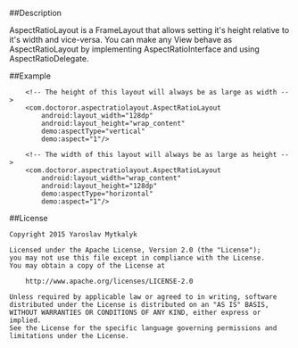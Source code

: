 ##Description

AspectRatioLayout is a FrameLayout that allows setting it's height relative to it's width and vice-versa.
You can make any View behave as AspectRatioLayout by implementing AspectRatioInterface and using AspectRatioDelegate.

##Example

```
    <!-- The height of this layout will always be as large as width -->
    <com.doctoror.aspectratiolayout.AspectRatioLayout
        android:layout_width="128dp"
        android:layout_height="wrap_content"
        demo:aspectType="vertical"
        demo:aspect="1"/>
        
    <!-- The width of this layout will always be as large as height -->
    <com.doctoror.aspectratiolayout.AspectRatioLayout
        android:layout_width="wrap_content"
        android:layout_height="128dp"
        demo:aspectType="horizontal"
        demo:aspect="1"/>
```

##License

```
Copyright 2015 Yaroslav Mytkalyk

Licensed under the Apache License, Version 2.0 (the "License");
you may not use this file except in compliance with the License.
You may obtain a copy of the License at

    http://www.apache.org/licenses/LICENSE-2.0

Unless required by applicable law or agreed to in writing, software
distributed under the License is distributed on an "AS IS" BASIS,
WITHOUT WARRANTIES OR CONDITIONS OF ANY KIND, either express or implied.
See the License for the specific language governing permissions and
limitations under the License.

```

